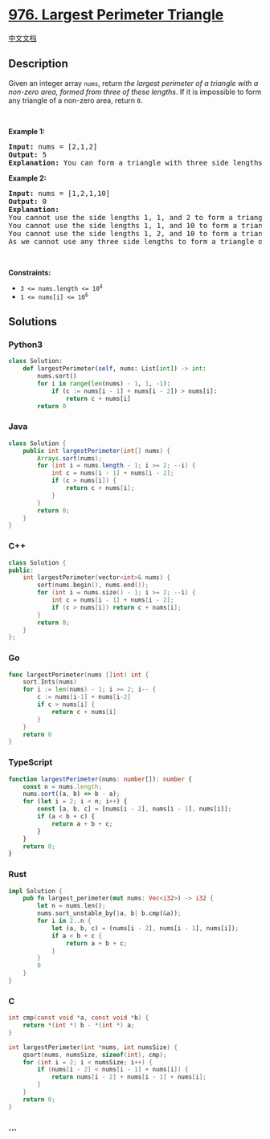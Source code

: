 # [976. Largest Perimeter Triangle](https://leetcode.com/problems/largest-perimeter-triangle)

[中文文档](/solution/0900-0999/0976.Largest%20Perimeter%20Triangle/README.md)

## Description

<p>Given an integer array <code>nums</code>, return <em>the largest perimeter of a triangle with a non-zero area, formed from three of these lengths</em>. If it is impossible to form any triangle of a non-zero area, return <code>0</code>.</p>

<p>&nbsp;</p>
<p><strong class="example">Example 1:</strong></p>

<pre>
<strong>Input:</strong> nums = [2,1,2]
<strong>Output:</strong> 5
<strong>Explanation:</strong> You can form a triangle with three side lengths: 1, 2, and 2.
</pre>

<p><strong class="example">Example 2:</strong></p>

<pre>
<strong>Input:</strong> nums = [1,2,1,10]
<strong>Output:</strong> 0
<strong>Explanation:</strong> 
You cannot use the side lengths 1, 1, and 2 to form a triangle.
You cannot use the side lengths 1, 1, and 10 to form a triangle.
You cannot use the side lengths 1, 2, and 10 to form a triangle.
As we cannot use any three side lengths to form a triangle of non-zero area, we return 0.
</pre>

<p>&nbsp;</p>
<p><strong>Constraints:</strong></p>

<ul>
	<li><code>3 &lt;= nums.length &lt;= 10<sup>4</sup></code></li>
	<li><code>1 &lt;= nums[i] &lt;= 10<sup>6</sup></code></li>
</ul>

## Solutions

<!-- tabs:start -->

### **Python3**

```python
class Solution:
    def largestPerimeter(self, nums: List[int]) -> int:
        nums.sort()
        for i in range(len(nums) - 1, 1, -1):
            if (c := nums[i - 1] + nums[i - 2]) > nums[i]:
                return c + nums[i]
        return 0
```

### **Java**

```java
class Solution {
    public int largestPerimeter(int[] nums) {
        Arrays.sort(nums);
        for (int i = nums.length - 1; i >= 2; --i) {
            int c = nums[i - 1] + nums[i - 2];
            if (c > nums[i]) {
                return c + nums[i];
            }
        }
        return 0;
    }
}
```

### **C++**

```cpp
class Solution {
public:
    int largestPerimeter(vector<int>& nums) {
        sort(nums.begin(), nums.end());
        for (int i = nums.size() - 1; i >= 2; --i) {
            int c = nums[i - 1] + nums[i - 2];
            if (c > nums[i]) return c + nums[i];
        }
        return 0;
    }
};
```

### **Go**

```go
func largestPerimeter(nums []int) int {
	sort.Ints(nums)
	for i := len(nums) - 1; i >= 2; i-- {
		c := nums[i-1] + nums[i-2]
		if c > nums[i] {
			return c + nums[i]
		}
	}
	return 0
}
```

### **TypeScript**

```ts
function largestPerimeter(nums: number[]): number {
    const n = nums.length;
    nums.sort((a, b) => b - a);
    for (let i = 2; i < n; i++) {
        const [a, b, c] = [nums[i - 2], nums[i - 1], nums[i]];
        if (a < b + c) {
            return a + b + c;
        }
    }
    return 0;
}
```

### **Rust**

```rust
impl Solution {
    pub fn largest_perimeter(mut nums: Vec<i32>) -> i32 {
        let n = nums.len();
        nums.sort_unstable_by(|a, b| b.cmp(&a));
        for i in 2..n {
            let (a, b, c) = (nums[i - 2], nums[i - 1], nums[i]);
            if a < b + c {
                return a + b + c;
            }
        }
        0
    }
}
```

### **C**

```c
int cmp(const void *a, const void *b) {
    return *(int *) b - *(int *) a;
}

int largestPerimeter(int *nums, int numsSize) {
    qsort(nums, numsSize, sizeof(int), cmp);
    for (int i = 2; i < numsSize; i++) {
        if (nums[i - 2] < nums[i - 1] + nums[i]) {
            return nums[i - 2] + nums[i - 1] + nums[i];
        }
    }
    return 0;
}
```

### **...**

```

```

<!-- tabs:end -->
